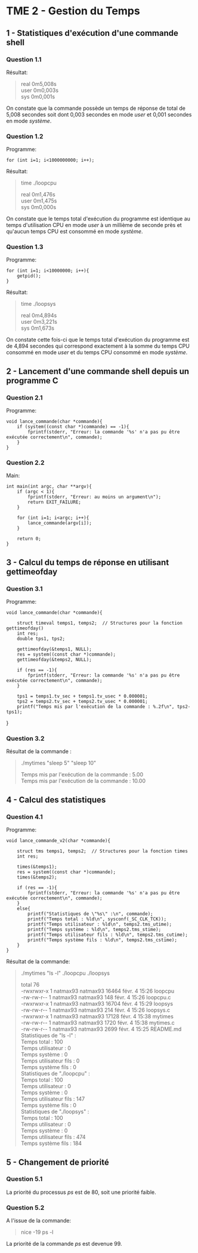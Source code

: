 # TME 2 - Gestion du Temps

## 1 - Statistiques d'exécution d'une commande shell

### Question 1.1

Résultat:

> real 0m5,008s<br>
> user 0m0,003s<br>
> sys  0m0,001s<br>

On constate que la commande possède un temps de réponse de total de 5,008 secondes soit dont 0,003 secondes en mode *user* et 0,001 secondes en mode *système*.


### Question 1.2

Programme:

    for (int i=1; i<1000000000; i++);

Résultat:

> time ./loopcpu
>
> real 0m1,476s<br>
> user 0m1,475s<br>
> sys  0m0,000s<br>

On constate que le temps total d'exécution du programme est identique au temps d'utilisation CPU en mode *user* à un millième de seconde près et qu'aucun temps CPU est consommé en mode *système*.

### Question 1.3

Programme:

    for (int i=1; i<10000000; i++){
        getpid();
    }

Résultat:

> time ./loopsys
>
> real 0m4,894s<br>
> user 0m3,221s<br>
> sys  0m1,673s<br>

On constate cette fois-ci que le temps total d'exécution du programme est de 4,894 secondes qui correspond exactement à la somme du temps CPU consommé en mode *user* et du temps CPU consommé en mode *système*.

## 2 - Lancement d'une commande shell depuis un programme C

### Question 2.1

Programme:

    void lance_commande(char *commande){
        if (system((const char *)commande) == -1){
            fprintf(stderr, "Erreur: la commande '%s' n'a pas pu être exécutée correctement\n", commande);
        }
    }

### Question 2.2

Main:

    int main(int argc, char **argv){
        if (argc < 1){
            fprintf(stderr, "Erreur: au moins un argument\n");
            return EXIT_FAILURE;
        }

        for (int i=1; i<argc; i++){
            lance_commande(argv[i]);
        }

        return 0;
    }

## 3 - Calcul du temps de réponse en utilisant gettimeofday

### Question 3.1

Programme:

    void lance_commande(char *commande){

        struct timeval temps1, temps2;  // Structures pour la fonction gettimeofday()
        int res;
        double tps1, tps2;              

        gettimeofday(&temps1, NULL);
        res = system((const char *)commande);
        gettimeofday(&temps2, NULL);

        if (res == -1){
            fprintf(stderr, "Erreur: la commande '%s' n'a pas pu être exécutée correctement\n", commande);
        }

        tps1 = temps1.tv_sec + temps1.tv_usec * 0.000001;
        tps2 = temps2.tv_sec + temps2.tv_usec * 0.000001;
        printf("Temps mis par l'exécution de la commande : %.2f\n", tps2-tps1);
}

### Question 3.2

Résultat de la commande :

> ./mytimes "sleep 5" "sleep 10"
>
> Temps mis par l'exécution de la commande : 5.00<br>
> Temps mis par l'exécution de la commande : 10.00<br>

## 4 - Calcul des statistiques

### Question 4.1

Programme:

    void lance_commande_v2(char *commande){

        struct tms temps1, temps2;  // Structures pour la fonction times
        int res;                

        times(&temps1);
        res = system((const char *)commande);
        times(&temps2);

        if (res == -1){
            fprintf(stderr, "Erreur: la commande '%s' n'a pas pu être exécutée correctement\n", commande);
        }
        else{
            printf("Statistiques de \"%s\" :\n", commande);
            printf("Temps total : %ld\n", sysconf(_SC_CLK_TCK));
            printf("Temps utilisateur : %ld\n", temps2.tms_utime);
            printf("Temps système : %ld\n", temps2.tms_stime);
            printf("Temps utilisateur fils : %ld\n", temps2.tms_cutime);
            printf("Temps système fils : %ld\n", temps2.tms_cstime);
        }
    }

Résultat de la commande:

> ./mytimes "ls -l" ./loopcpu ./loopsys<br>
>
> total 76<br>
> -rwxrwxr-x 1 natmax93 natmax93 16464 févr.  4 15:26 loopcpu<br>
> -rw-rw-r-- 1 natmax93 natmax93   148 févr.  4 15:26 loopcpu.c<br>
> -rwxrwxr-x 1 natmax93 natmax93 16704 févr.  4 15:29 loopsys<br>
> -rw-rw-r-- 1 natmax93 natmax93   214 févr.  4 15:26 loopsys.c<br>
> -rwxrwxr-x 1 natmax93 natmax93 17128 févr.  4 15:38 mytimes<br>
> -rw-rw-r-- 1 natmax93 natmax93  1720 févr.  4 15:38 mytimes.c<br>
> -rw-rw-r-- 1 natmax93 natmax93  2699 févr.  4 15:25 README.md<br>
> Statistiques de "ls -l" :<br>
> Temps total : 100<br>
> Temps utilisateur : 0<br>
> Temps système : 0<br>
> Temps utilisateur fils : 0<br>
> Temps système fils : 0<br>
> Statistiques de "./loopcpu" :<br>
> Temps total : 100<br>
> Temps utilisateur : 0<br>
> Temps système : 0<br>
> Temps utilisateur fils : 147<br>
> Temps système fils : 0<br>
> Statistiques de "./loopsys" :<br>
> Temps total : 100<br>
> Temps utilisateur : 0<br>
> Temps système : 0<br>
> Temps utilisateur fils : 474<br>
> Temps système fils : 184<br>

## 5 - Changement de priorité

### Question 5.1

La priorité du processus *ps* est de 80, soit une priorité faible.

### Question 5.2

A l'issue de la commande:

> nice -19 ps -l

La priorité de la commande *ps* est devenue 99.